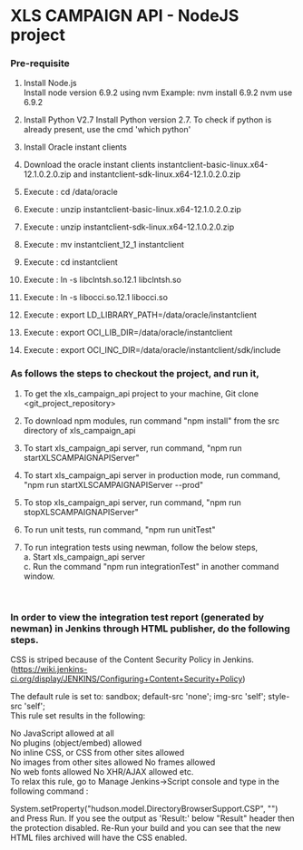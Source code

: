 # XLS CAMPAIGN API - NodeJS project

### Pre-requisite
1. Install Node.js 	
	Install node version 6.9.2 using nvm
	Example: 
	nvm install 6.9.2
	nvm use 6.9.2

2. Install Python V2.7
	Install Python version 2.7. To check if python is already present, use the cmd 'which python'

3. Install Oracle instant clients
1.	Download the oracle instant clients instantclient-basic-linux.x64-12.1.0.2.0.zip and instantclient-sdk-linux.x64-12.1.0.2.0.zip
2.	Execute : cd /data/oracle
3.	Execute : unzip instantclient-basic-linux.x64-12.1.0.2.0.zip
4.	Execute : unzip instantclient-sdk-linux.x64-12.1.0.2.0.zip
5.	Execute : mv instantclient_12_1 instantclient
6.	Execute : cd instantclient
7.	Execute : ln -s libclntsh.so.12.1 libclntsh.so
8.	Execute : ln -s libocci.so.12.1 libocci.so
9.	Execute : export LD_LIBRARY_PATH=/data/oracle/instantclient
10.	Execute : export OCI_LIB_DIR=/data/oracle/instantclient
11.	Execute : export OCI_INC_DIR=/data/oracle/instantclient/sdk/include



### As follows the steps to checkout the project, and run it,

1. To get the xls_campaign_api project to your machine, Git clone <git_project_repository> <br>

2. To download npm modules, run command "npm install" from the src directory of xls_campaign_api <br>

3. To start xls_campaign_api server, run command, "npm run startXLSCAMPAIGNAPIServer" <br>

4. To start xls_campaign_api server in production mode, run command, "npm run startXLSCAMPAIGNAPIServer --prod" <br>

5. To stop xls_campaign_api server, run command, "npm run stopXLSCAMPAIGNAPIServer" <br>

6. To run unit tests, run command, "npm run unitTest" <br>

7. To run integration tests using newman, follow the below steps, <br>
    a. Start xls_campaign_api server <br>
    c. Run the command "npm run integrationTest" in another command window. 
<br>



### In order to view the integration test report (generated by newman) in Jenkins through HTML publisher, do the following steps.

CSS is striped because of the Content Security Policy in Jenkins. (https://wiki.jenkins-ci.org/display/JENKINS/Configuring+Content+Security+Policy) <br>

The default rule is set to: sandbox; default-src 'none'; img-src 'self'; style-src 'self'; <br>
This rule set results in the following: <br>

No JavaScript allowed at all <br>
No plugins (object/embed) allowed <br>
No inline CSS, or CSS from other sites allowed <br>
No images from other sites allowed No frames allowed <br>
No web fonts allowed No XHR/AJAX allowed etc. <br>
To relax this rule, go to Manage Jenkins->Script console and type in the following command : <br>

System.setProperty("hudson.model.DirectoryBrowserSupport.CSP", "") <br>
and Press Run. If you see the output as 'Result:' below "Result" header then the protection disabled. Re-Run your build and you can see that the new HTML files archived will have the CSS enabled. <br>
